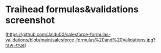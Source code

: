 # Traihead formulas&validations screenshot
(https://github.com/Jaldu00/salesforce-formulas-validations/blob/main/salesforce-formulas%20and%20Validations.jpg?raw=true)
